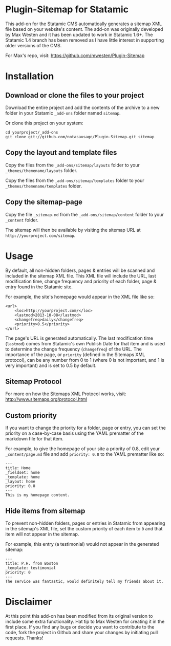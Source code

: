 Plugin-Sitemap for Statamic
=============

This add-on for the Statamic CMS automatically generates a sitemap XML file based on your website's content. The add-on was originally developed by Max Westen and it has been updated to work in Statamic 1.6+. The Statamic 1.4 branch has been removed as I have little interest in supporting older versions of the CMS.

For Max's repo, visit: https://github.com/mwesten/Plugin-Sitemap

# Installation

## Download or clone the files to your project
Download the entire project and add the contents of the archive to a new folder in your Statamic `_add-ons` folder named `sitemap`.

Or clone this project on your system:

```
cd yourproject/_add-ons
git clone git://github.com/notasausage/Plugin-Sitemap.git sitemap
```

## Copy the layout and template files
Copy the files from the `_add-ons/sitemap/layouts` folder to your `_themes/themename/layouts` folder.

Copy the files from the `_add-ons/sitemap/templates` folder to your `_themes/themename/templates` folder.

## Copy the sitemap-page
Copy the file `_sitemap.md` from the `_add-ons/sitemap/content` folder to your `_content` folder.

The sitemap will then be available by visiting the sitemap URL at `http://yourproject.com/sitemap`.

# Usage
By default, all non-hidden folders, pages & entries will be scanned and included in the sitemap XML file. This XML file will include the URL, last modification time, change frequency and priority of each folder, page & entry found in the Statamic site.

For example, the site's homepage would appear in the XML file like so:

```
<url>
	<loc>http://yourproject.com/</loc>
	<lastmod>2013-10-08</lastmod>
	<changefreq>daily</changefreq>
	<priority>0.5</priority>
</url>
```

The page's URL is generated automatically. The last modification time (`lastmod`) comes from Statamic's own Publish Date for that item and is used to determine the change frequency (`changefreq`) of the URL. The importance of the page, or `priority` (defined in the Sitemaps XML protocol), can be any number from 0 to 1 (where 0 is not important, and 1 is very important) and is set to 0.5 by default.

## Sitemap Protocol
For more on how the Sitemaps XML Protocol works, visit: http://www.sitemaps.org/protocol.html

## Custom priority
If you want to change the priority for a folder, page or entry, you can set the priority on a case-by-case basis using the YAML prematter of the markdown file for that item.

For example, to give the homepage of your site a priority of 0.8, edit your `_content/page.md` file and add `priority: 0.8` to the YAML prematter like so:

```
---
title: Home
_fieldset: home
_template: home
_layout: home
priority: 0.8
---
This is my homepage content.
```

## Hide items from sitemap
To prevent non-hidden folders, pages or entries in Statamic from appearing in the sitemap's XML file, set the custom priority of each item to `0` and that item will not appear in the sitemap.

For example, this entry (a testimonial) would not appear in the generated sitemap:

```
---
title: P.H. from Boston
_template: testimonial
priority: 0
---
The service was fantastic, would definitely tell my friends about it.
```

# Disclaimer
At this point this add-on has been modified from its original version to include some extra functionality. Hat tip to Max Westen for creating it in the first place. If you find any bugs or decide you want to contribute to the code, fork the project in Github and share your changes by initiating pull requests. Thanks!